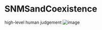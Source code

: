 # SNMSandCoexistence
high-level human judgement
![image](https://github.com/AIoTP/SNMSandCoexistence/raw/2.jpg)

